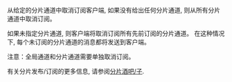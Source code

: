 从给定的分片通道中取消订阅客户端, 如果没有给出任何分片通道, 则从所有分片通道中取消订阅。

如果未指定分片通道, 则客户端将取消订阅所有先前订阅的分片通道。
在这种情况下, 每个未订阅的分片通道的消息都将发送到客户端。

注意：全局通道和分片通道需要单独取消订阅。

有关分片发布/订阅的更多信息, 请参阅[分片酒吧/子](/topics/pubsub#sharded-pubsub).
